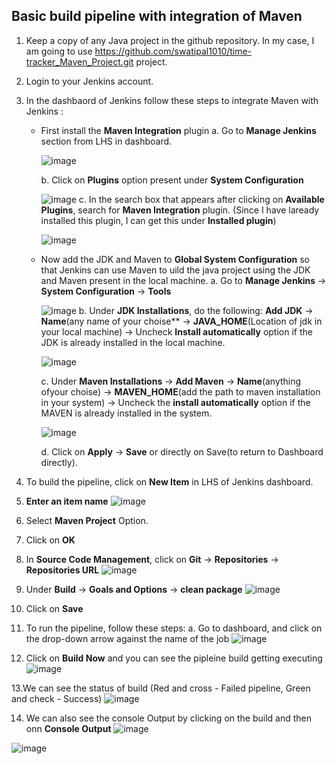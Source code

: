 ## Basic build pipeline with integration of Maven
1. Keep a copy of any Java project in the github repository. In my case, I am going to use https://github.com/swatipal1010/time-tracker_Maven_Project.git project.
2. Login to your Jenkins account.
3. In the dashbaord of Jenkins follow these steps to integrate Maven with Jenkins :
   - First install the **Maven Integration** plugin
     a. Go to **Manage Jenkins** section from LHS in dashboard.
     
     ![image](https://github.com/swatipal1010/DevOps_Tools/assets/110754474/1b15a419-fd79-44ed-b681-dd7073eb3ca4)
     
     b. Click on **Plugins** option present under **System Configuration**

     ![image](https://github.com/swatipal1010/DevOps_Tools/assets/110754474/be107a57-e2f8-495b-919e-f8dd0734869d)
     c. In the search box that appears after clicking on **Available Plugins**, search for **Maven Integration** plugin. (Since I have laready installed this plugin, I can get this under **Installed plugin**)
     
     ![image](https://github.com/swatipal1010/DevOps_Tools/assets/110754474/c143737e-a0f1-4222-8a72-a93af1506fb1)

   - Now add the JDK and Maven to **Global System Configuration** so that Jenkins can use Maven to uild the java project using the JDK and Maven present in the local machine.
     a. Go to **Manage Jenkins** -> **System Configuration** -> **Tools** 
     
     ![image](https://github.com/swatipal1010/DevOps_Tools/assets/110754474/56936ec0-68cb-4388-b690-f249aab24988)
     b. Under **JDK Installations**, do the following:
        **Add JDK** -> **Name**(any name of your choise** -> **JAVA_HOME**(Location of jdk in your local machine) -> Uncheck **Install automatically** option if the JDK is already installed in the local machine.
     
     ![image](https://github.com/swatipal1010/DevOps_Tools/assets/110754474/55ddbbb0-b199-4788-844d-c375a9c4ecbe)
     
     c. Under **Maven Installations** -> **Add Maven** -> **Name**(anything ofyour choise) -> **MAVEN_HOME**(add the path to maven installation in your system) -> Uncheck the **install automatically** option if the MAVEN is already installed in the system.

     ![image](https://github.com/swatipal1010/DevOps_Tools/assets/110754474/a8107030-a4c1-4a3d-966d-64d66537ecfb)
     
     d. Click on **Apply** -> **Save** or directly on Save(to return to Dashboard directly).
4. To build the pipeline, click on **New Item** in LHS of Jenkins dashboard.
5. **Enter an item name**
![image](https://github.com/swatipal1010/DevOps_Tools/assets/110754474/ce48c108-8123-4065-a18c-d009de711f83)

6. Select **Maven Project** Option.
7. Click on **OK**
8. In **Source Code Management**, click on **Git** -> **Repositories** -> **Repositories URL**
![image](https://github.com/swatipal1010/DevOps_Tools/assets/110754474/a83ed0e2-731c-473d-bed2-dbf8bfb56521)

9. Under **Build** -> **Goals and Options** -> **clean package**
![image](https://github.com/swatipal1010/DevOps_Tools/assets/110754474/4ec2ced5-e146-4e73-89cf-a43ce64a082d)

10. Click on **Save**
11. To run the pipeline, follow these steps:
    a. Go to dashboard, and click on the drop-down arrow against the name of the job
    ![image](https://github.com/swatipal1010/DevOps_Tools/assets/110754474/2654942b-4970-4bb6-8c25-f336c4e6ddde)

12. Click on **Build Now** and you can see the pipleine build getting executing
![image](https://github.com/swatipal1010/DevOps_Tools/assets/110754474/7fabed38-7dd5-46e8-b032-f775ee42debd)

13.We can see the status of build (Red and cross - Failed pipeline, Green and check - Success)
![image](https://github.com/swatipal1010/DevOps_Tools/assets/110754474/c5f10b9f-5a5d-45b6-81bb-0b0dbf9b5fc5)

14. We can also see the console Output by clicking on the build and then onn **Console Output**
![image](https://github.com/swatipal1010/DevOps_Tools/assets/110754474/df8a717b-ebaa-4969-b682-2f69bf6db3f4)

![image](https://github.com/swatipal1010/DevOps_Tools/assets/110754474/b3021bdd-d869-41f5-990a-546bc1487644)








   


